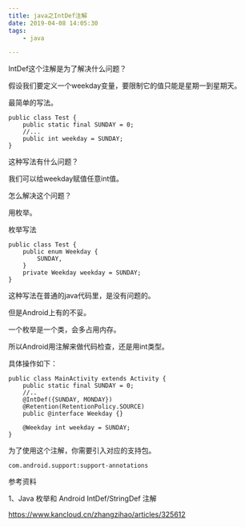```yaml
---
title: java之IntDef注解
date: 2019-04-08 14:05:30
tags:
	- java

---
```




IntDef这个注解是为了解决什么问题？

假设我们要定义一个weekday变量，要限制它的值只能是星期一到星期天。

最简单的写法。

```
public class Test {
    public static final SUNDAY = 0;
    //...
    public int weekday = SUNDAY;
}
```

这种写法有什么问题？

我们可以给weekday赋值任意int值。

怎么解决这个问题？

用枚举。

枚举写法

```
public class Test {
    public enum Weekday {
        SUNDAY,
    }
    private Weekday weekday = SUNDAY;
}
```

这种写法在普通的java代码里，是没有问题的。

但是Android上有的不妥。

一个枚举是一个类，会多占用内存。

所以Android用注解来做代码检查，还是用int类型。

具体操作如下：

```
public class MainActivity extends Activity {
    public static final SUNDAY = 0;
    //..
    @IntDef({SUNDAY, MONDAY})
    @Retention(RetentionPolicy.SOURCE)
    public @interface Weekday {}
    
    @Weekday int weekday = SUNDAY;
}
```

为了使用这个注解，你需要引入对应的支持包。

```
com.android.support:support-annotations
```



参考资料

1、Java 枚举和 Android IntDef/StringDef 注解

https://www.kancloud.cn/zhangzihao/articles/325612